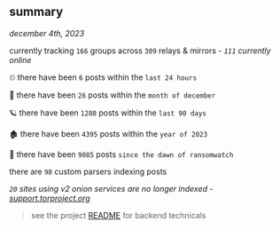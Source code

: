 
## summary
_december 4th, 2023_

currently tracking `166` groups across `309` relays & mirrors - _`111` currently online_

⏲ there have been `6` posts within the `last 24 hours`

🦈 there have been `26` posts within the `month of december`

🪐 there have been `1280` posts within the `last 90 days`

🏚 there have been `4395` posts within the `year of 2023`

🦕 there have been `9085` posts `since the dawn of ransomwatch`

there are `98` custom parsers indexing posts

_`20` sites using v2 onion services are no longer indexed - [support.torproject.org](https://support.torproject.org/onionservices/v2-deprecation/)_

> see the project [README](https://github.com/joshhighet/ransomwatch#ransomwatch--) for backend technicals

